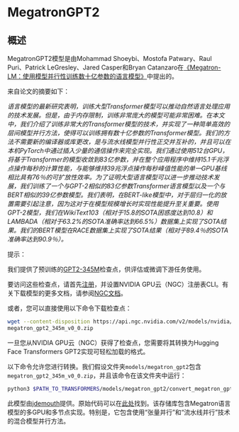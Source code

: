 <!--版权所有2021年NVIDIA Corporation和HuggingFace团队。保留所有权利。

根据Apache许可证第2版（“许可证”），您不得使用此文件，除非符合许可证的规定。您可以在以下网址获取许可证的副本：

http://www.apache.org/licenses/LICENSE-2.0

除非法律要求或书面同意，根据许可证分发的软件是按“原样”分发的，不附带任何明示或暗示的担保或条件。请参阅许可证以获取特定语言下许可证的权限和限制。

⚠️请注意，此文件以Markdown格式编写，但包含我们文档构建器（类似于MDX）的特定语法，可能在您的Markdown查看器中无法正确呈现。-->

# MegatronGPT2

## 概述

MegatronGPT2模型是由Mohammad Shoeybi、Mostofa Patwary、Raul Puri、Patrick LeGresley、Jared Casper和Bryan Catanzaro在[《Megatron-LM：使用模型并行性训练数十亿参数的语言模型》](https://arxiv.org/abs/1909.08053)中提出的。

来自论文的摘要如下：

*语言模型的最新研究表明，训练大型Transformer模型可以推动自然语言处理应用的技术发展。但是，由于内存限制，训练非常庞大的模型可能非常困难。在本文中，我们介绍了训练非常大的Transformer模型的技术，并实现了一种简单高效的层间模型并行方法，使得可以训练拥有数十亿参数的Transformer模型。我们的方法不需要新的编译器或库更改，是与流水线模型并行性正交并互补的，并且可以在本机PyTorch中通过插入少量的通信操作来完全实现。我们通过使用512台GPU，将基于Transformer的模型收敛到83亿参数，并在整个应用程序中维持15.1千兆浮点操作每秒的计算性能，与能够维持39兆浮点操作每秒峰值性能的单一GPU基线相比具有76％的可扩放性效率。为了证明大型语言模型可以进一步推动技术发展，我们训练了一个与GPT-2相似的83亿参数Transformer语言模型以及一个与BERT相似的39亿参数模型。我们表明，在BERT-like模型中，对于层归一化的放置需要引起注意，因为这对于在模型规模增长时实现性能提升至关重要。使用GPT-2模型，我们在WikiText103（相对于15.8的SOTA困惑度达到10.8）和LAMBADA（相对于63.2%的SOTA准确率达到66.5%）数据集上实现了SOTA结果。我们的BERT模型在RACE数据集上实现了SOTA结果（相对于89.4％的SOTA准确率达到90.9％）。*

提示：

我们提供了预训练的[GPT2-345M](https://ngc.nvidia.com/catalog/models/nvidia:megatron_lm_345m)检查点，供评估或微调下游任务使用。

要访问这些检查点，请首先[注册](https://ngc.nvidia.com/signup)，并设置NVIDIA GPU云（NGC）注册表CLI。有关下载模型的更多文档，请参阅[NGC文档](https://docs.nvidia.com/dgx/ngc-registry-cli-user-guide/index.html#topic_6_4_1)。

或者，您可以直接使用以下命令下载检查点：

```bash
wget --content-disposition https://api.ngc.nvidia.com/v2/models/nvidia/megatron_lm_345m/versions/v0.0/zip -O
megatron_gpt2_345m_v0_0.zip
```

一旦您从NVIDIA GPU云（NGC）获得了检查点，您需要将其转换为Hugging Face Transformers GPT2实现可轻松加载的格式。

以下命令允许您进行转换。我们假设文件夹`models/megatron_gpt2`包含`megatron_gpt2_345m_v0_0.zip`，并且该命令在该文件夹中运行：

```bash
python3 $PATH_TO_TRANSFORMERS/models/megatron_gpt2/convert_megatron_gpt2_checkpoint.py megatron_gpt2_345m_v0_0.zip
```

此模型由[jdemouth](https://huggingface.co/jdemouth)提供。原始代码可以在[此处](https://github.com/NVIDIA/Megatron-LM)找到。该存储库包含Megatron语言模型的多GPU和多节点实现。特别是，它包含使用“张量并行”和“流水线并行”技术的混合模型并行方法。